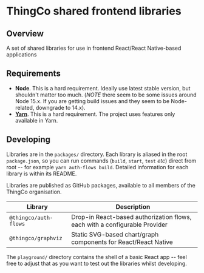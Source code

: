 # ThingCo shared frontend libraries

## Overview

A set of shared libraries for use in frontend React/React Native-based applications

## Requirements

- **Node**. This is a hard requirement. Ideally use latest stable version, but shouldn't matter too much. (_NOTE_ there seem to be some issues around Node 15.x. If you are getting build issues and they seem to be Node-related, downgrade to 14.x).
- **[Yarn](https://yarnpkg.com/getting-started/install)**. This is a hard requirement. The project uses features only available in Yarn.

## Developing

Libraries are in the `packages/` directory. Each library is aliased in the root `package.json`, so you can run commands (`build`, `start`, `test` _etc_) direct from root -- for example `yarn auth-flows build`. Detailed information for each library is within its README.

Libraries are published as GitHub packages, available to all members of the ThingCo organisation.

| Library               | Description                                                                |
| --------------------- | -------------------------------------------------------------------------- |
| `@thingco/auth-flows` | Drop-in React-based authorization flows, each with a configurable Provider |
| `@thingco/graphviz`   | Static SVG-based chart/graph components for React/React Native             |

The `playground/` directory contains the shell of a basic React app -- feel free to adjust that as you want to test out the libraries whilst developing.
